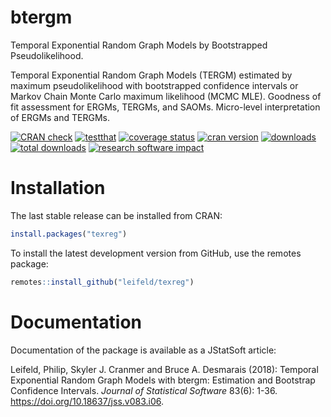 # btergm

Temporal Exponential Random Graph Models by Bootstrapped Pseudolikelihood.

Temporal Exponential Random Graph Models (TERGM) estimated by maximum pseudolikelihood with bootstrapped confidence intervals or Markov Chain Monte Carlo maximum likelihood (MCMC MLE). Goodness of fit assessment for ERGMs, TERGMs, and SAOMs. Micro-level interpretation of ERGMs and TERGMs.

[![CRAN check](https://github.com/leifeld/btergm/actions/workflows/CRAN%20check.yaml/badge.svg)](https://github.com/leifeld/btergm/actions/workflows/CRAN%20check.yaml)
[![testthat](https://github.com/leifeld/btergm/actions/workflows/testthat.yaml/badge.svg)](https://github.com/leifeld/btergm/actions/workflows/testthat.yaml)
[![coverage status](https://codecov.io/gh/leifeld/btergm/branch/master/graph/badge.svg)](https://codecov.io/github/leifeld/btergm?branch=master)
[![cran version](http://www.r-pkg.org/badges/version/btergm)](https://cran.r-project.org/package=btergm)
[![downloads](http://cranlogs.r-pkg.org/badges/btergm)](http://cranlogs.r-pkg.org/badges/btergm)
[![total downloads](http://cranlogs.r-pkg.org/badges/grand-total/btergm)](http://cranlogs.r-pkg.org/badges/grand-total/btergm)
[![research software impact](http://depsy.org/api/package/cran/btergm/badge.svg)](http://depsy.org/package/r/btergm)

# Installation

The last stable release can be installed from CRAN:
```r
install.packages("texreg")
```
To install the latest development version from GitHub, use the remotes package:
```r
remotes::install_github("leifeld/texreg")
```

# Documentation
Documentation of the package is available as a JStatSoft article:

Leifeld, Philip, Skyler J. Cranmer and Bruce A. Desmarais (2018): Temporal Exponential Random Graph Models with btergm: Estimation and Bootstrap Confidence Intervals. _Journal of Statistical Software_ 83(6): 1-36. https://doi.org/10.18637/jss.v083.i06.